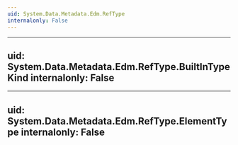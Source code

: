 ```yaml
---
uid: System.Data.Metadata.Edm.RefType
internalonly: False
---
```


---
uid: System.Data.Metadata.Edm.RefType.BuiltInTypeKind
internalonly: False
---

---
uid: System.Data.Metadata.Edm.RefType.ElementType
internalonly: False
---
